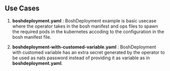 ## Use Cases

1. **boshdeployment.yaml** : BoshDeployment example is basic usecase where the operator takes in the bosh manifest and ops files to spawn the required pods in the kubernetes accoding to the configuration in the bosh manifest file.

2. **boshdeployment-with-customed-variable.yaml** : BoshDeployment with customed variable has an extra secret generated by the operator to be used as nats password instead of providing it as variable as in **boshdeployment.yaml**.
